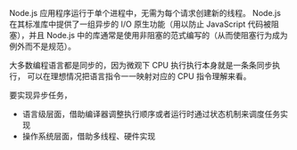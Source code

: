 Node.js 应用程序运行于单个进程中，无需为每个请求创建新的线程。 Node.js 在其标准库中提供了一组异步的 I/O 原生功能（用以防止 JavaScript 代码被阻塞），并且 Node.js 中的库通常是使用非阻塞的范式编写的（从而使阻塞行为成为例外而不是规范）。


大多数编程语言都是同步的，因为微观下 CPU 执行执行本身就是一条条同步执行，
可以在理想情况把语言指令一一映射对应的 CPU 指令理解来看。

要实现异步任务，
- 语言级层面，借助编译器调整执行顺序或者运行时通过状态机制来调度任务实现
- 操作系统层面，借助多线程、硬件实现